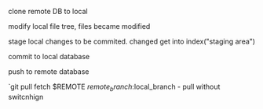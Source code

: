 
clone remote DB to local

modify local file tree, files became modified

stage local changes to be commited. changed get into index("staging area")

commit to local database

push to remote database 

`git pull fetch $REMOTE $remote_branch:$local_branch - pull without switcnhign